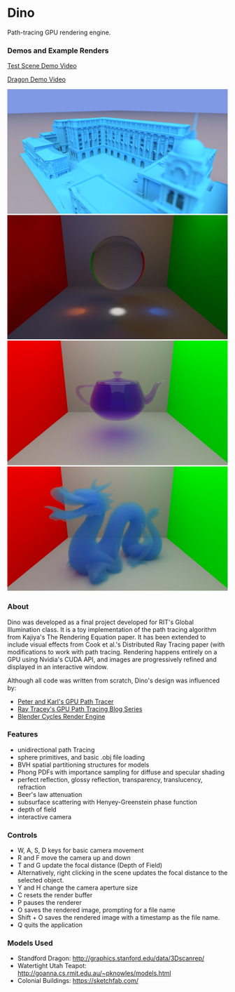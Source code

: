 # Dino
Path-tracing GPU rendering engine.

### Demos and Example Renders

[Test Scene Demo Video](https://www.youtube.com/watch?v=fVtnDnm3HdQ)

[Dragon Demo Video](https://www.youtube.com/watch?v=iqLyLICHI1Y)

![Example 1](dino/example_renders/colonial_1800_6m.png)
![Example 2](dino/example_renders/focused_caustics_4500_6m.png)
![Example 3](dino/example_renders/attenuation_teapot_1400_5m.png)
![Example 4](dino/example_renders/cloudy_dragon_1700_18m.png)

### About

Dino was developed as a final project developed for RIT's Global Illumination class. It is a toy implementation of the path tracing algorithm from Kajiya's The Rendering Equation paper. It has been extended to include visual effects from Cook et al.'s Distributed Ray Tracing paper (with modifications to work with path tracing. Rendering happens entirely on a GPU using Nvidia's CUDA API, and images are progressively refined and displayed in an interactive window.

Although all code was written from scratch, Dino's design was influenced by:
- [Peter and Karl's GPU Path Tracer](http://gpupathtracer.blogspot.com/)
- [Ray Tracey's GPU Path Tracing Blog Series](http://raytracey.blogspot.com/2015/10/gpu-path-tracing-tutorial-1-drawing.html)
- [Blender Cycles Render Engine](https://docs.blender.org/manual/en/dev/render/cycles/)

### Features

- unidirectional path Tracing
- sphere primitives, and basic .obj file loading
- BVH spatial partitioning structures for models
- Phong PDFs with importance sampling for diffuse and specular shading
- perfect reflection, glossy reflection, transparency, translucency, refraction
- Beer's law attenuation
- subsurface scattering with Henyey-Greenstein phase function
- depth of field
- interactive camera

### Controls

- W, A, S, D keys for basic camera movement
- R and F move the camera up and down
- T and G update the focal distance (Depth of Field)
- Alternatively, right clicking in the scene updates the focal distance to the selected object.
- Y and H change the camera aperture size
- C resets the render buffer
- P pauses the renderer
- O saves the rendered image, prompting for a file name
- Shift + O saves the rendered image with a timestamp as the file name.
- Q quits the application

### Models Used

- Standford Dragon: http://graphics.stanford.edu/data/3Dscanrep/
- Watertight Utah Teapot: http://goanna.cs.rmit.edu.au/~pknowles/models.html
- Colonial Buildings: https://sketchfab.com/
